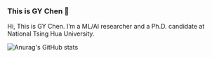 ### This is GY Chen 👋

Hi, This is GY Chen. I’m a ML/AI researcher and a Ph.D. candidate at National Tsing Hua University.

![Anurag's GitHub stats](https://github-readme-stats.vercel.app/api?username=guan-yuan&show_icons=true&theme=radical)


<!--
**guan-yuan/guan-yuan** is a ✨ _special_ ✨ repository because its `README.md` (this file) appears on your GitHub profile.

Here are some ideas to get you started:

- 🔭 I’m currently working on ...
- 🌱 I’m currently learning ...
- 👯 I’m looking to collaborate on ...
- 🤔 I’m looking for help with ...
- 💬 Ask me about ...
- 📫 How to reach me: ...
- 😄 Pronouns: ...
- ⚡ Fun fact: ...
-->
